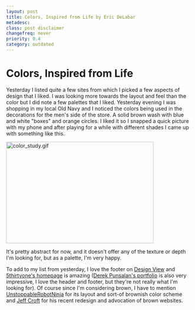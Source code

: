 ```yaml
---
layout: post
title: Colors, Inspired from Life by Eric DeLabar
metadesc: 
class: post disclaimer
changefreq: never
priority: 0.4
category: outdated
---
```

# Colors, Inspired from Life

Yesterday I listed quite a few sites from which I picked a few aspects of design that I liked.  I was looking more 
towards the layout and feel than the color but I did note a few palettes that I liked.  Yesterday evening I was 
shopping in my local Old Navy and I noticed the colors being used in the decorations for the men's side of the store. 
A solid brown wash with blue and white "boxes" and orange circles.  I liked it so I snapped a quick picture with my 
phone and after playing for a while with different shades I came up with something like this.

<img src="images/color-study.gif" border="0" alt="color_study.gif" width="400" height="276" class="clear">
	
It's pretty abstract for now, and it doesn't offer any of the texture or depth I'm looking for, but as a palette, 
I'm very happy.

To add to my list from yesterday, I love the footer on [Design View](http://www.andyrutledge.com/styling-text-links.php#fragment-1) and 
[5thirtyone's homepage](http://5thirtyone.com/) is amazing 
([Derek Punsalan's portfolio](http://is.derekpunsalan.com/) is also very impressive, I love the header 
and footer, but they're not really what I'm looking for).  Of course since I'm considering brown, I have to mention 
[UnstoppableRobotNinja](http://unstoppablerobotninja.com/) for its layout and sort-of brownish color scheme 
and [Jeff Croft](http://jeffcroft.com/blog/2008/feb/15/its-brown-yo/) for his recent redesign and advocation 
of brown websites.
